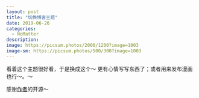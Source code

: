 ```yaml
---
layout: post
title: "切换博客主题"
date: 2019-06-26
categories:
  - NoMatter
description:
image: https://picsum.photos/2000/1200?image=1003
image-sm: https://picsum.photos/500/300?image=1003
---
```

看着这个主题很好看，于是换成这个～ 更有心情写写东西了；或者用来发布漫画也行～。～

感谢[作者](https://thomasvaeth.github.io/trophy-jekyll/)的开源～